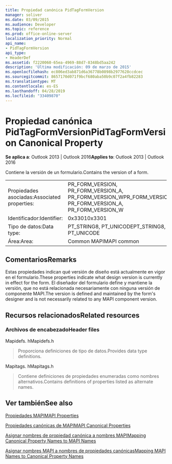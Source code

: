 ```yaml
---
title: Propiedad canónica PidTagFormVersion
manager: soliver
ms.date: 03/09/2015
ms.audience: Developer
ms.topic: reference
ms.prod: office-online-server
localization_priority: Normal
api_name:
- PidTagFormVersion
api_type:
- HeaderDef
ms.assetid: f2220060-65ea-4969-88d7-8348bd5aa242
description: 'Última modificación: 09 de marzo de 2015'
ms.openlocfilehash: ec806ed3ab871d6a36778b0898b2977628ccdcec
ms.sourcegitcommit: 8657170d071f9bcf680aba50b9c07f2a4fb82283
ms.translationtype: MT
ms.contentlocale: es-ES
ms.lasthandoff: 04/28/2019
ms.locfileid: "33409870"
---
```

# <a name="pidtagformversion-canonical-property"></a><span data-ttu-id="db2d1-103">Propiedad canónica PidTagFormVersion</span><span class="sxs-lookup"><span data-stu-id="db2d1-103">PidTagFormVersion Canonical Property</span></span>

  
  
<span data-ttu-id="db2d1-104">**Se aplica a**: Outlook 2013 | Outlook 2016</span><span class="sxs-lookup"><span data-stu-id="db2d1-104">**Applies to**: Outlook 2013 | Outlook 2016</span></span> 
  
<span data-ttu-id="db2d1-105">Contiene la versión de un formulario.</span><span class="sxs-lookup"><span data-stu-id="db2d1-105">Contains the version of a form.</span></span> 
  
|||
|:-----|:-----|
|<span data-ttu-id="db2d1-106">Propiedades asociadas:</span><span class="sxs-lookup"><span data-stu-id="db2d1-106">Associated properties:</span></span>  <br/> |<span data-ttu-id="db2d1-107">PR_FORM_VERSION, PR_FORM_VERSION_A, PR_FORM_VERSION_W</span><span class="sxs-lookup"><span data-stu-id="db2d1-107">PR_FORM_VERSION, PR_FORM_VERSION_A, PR_FORM_VERSION_W</span></span>  <br/> |
|<span data-ttu-id="db2d1-108">Identificador:</span><span class="sxs-lookup"><span data-stu-id="db2d1-108">Identifier:</span></span>  <br/> |<span data-ttu-id="db2d1-109">0x3301</span><span class="sxs-lookup"><span data-stu-id="db2d1-109">0x3301</span></span>  <br/> |
|<span data-ttu-id="db2d1-110">Tipo de datos:</span><span class="sxs-lookup"><span data-stu-id="db2d1-110">Data type:</span></span>  <br/> |<span data-ttu-id="db2d1-111">PT_STRING8, PT_UNICODE</span><span class="sxs-lookup"><span data-stu-id="db2d1-111">PT_STRING8, PT_UNICODE</span></span>  <br/> |
|<span data-ttu-id="db2d1-112">Área:</span><span class="sxs-lookup"><span data-stu-id="db2d1-112">Area:</span></span>  <br/> |<span data-ttu-id="db2d1-113">Common MAPI</span><span class="sxs-lookup"><span data-stu-id="db2d1-113">MAPI common</span></span>  <br/> |
   
## <a name="remarks"></a><span data-ttu-id="db2d1-114">Comentarios</span><span class="sxs-lookup"><span data-stu-id="db2d1-114">Remarks</span></span>

<span data-ttu-id="db2d1-115">Estas propiedades indican qué versión de diseño está actualmente en vigor en el formulario.</span><span class="sxs-lookup"><span data-stu-id="db2d1-115">These properties indicate what design version is currently in effect for the form.</span></span> <span data-ttu-id="db2d1-116">El diseñador del formulario define y mantiene la versión, que no está relacionada necesariamente con ninguna versión de componente MAPI.</span><span class="sxs-lookup"><span data-stu-id="db2d1-116">The version is defined and maintained by the form's designer and is not necessarily related to any MAPI component version.</span></span> 
  
## <a name="related-resources"></a><span data-ttu-id="db2d1-117">Recursos relacionados</span><span class="sxs-lookup"><span data-stu-id="db2d1-117">Related resources</span></span>

### <a name="header-files"></a><span data-ttu-id="db2d1-118">Archivos de encabezado</span><span class="sxs-lookup"><span data-stu-id="db2d1-118">Header files</span></span>

<span data-ttu-id="db2d1-119">Mapidefs. h</span><span class="sxs-lookup"><span data-stu-id="db2d1-119">Mapidefs.h</span></span>
  
> <span data-ttu-id="db2d1-120">Proporciona definiciones de tipo de datos.</span><span class="sxs-lookup"><span data-stu-id="db2d1-120">Provides data type definitions.</span></span>
    
<span data-ttu-id="db2d1-121">Mapitags. h</span><span class="sxs-lookup"><span data-stu-id="db2d1-121">Mapitags.h</span></span>
  
> <span data-ttu-id="db2d1-122">Contiene definiciones de propiedades enumeradas como nombres alternativos.</span><span class="sxs-lookup"><span data-stu-id="db2d1-122">Contains definitions of properties listed as alternate names.</span></span>
    
## <a name="see-also"></a><span data-ttu-id="db2d1-123">Ver también</span><span class="sxs-lookup"><span data-stu-id="db2d1-123">See also</span></span>



[<span data-ttu-id="db2d1-124">Propiedades MAPI</span><span class="sxs-lookup"><span data-stu-id="db2d1-124">MAPI Properties</span></span>](mapi-properties.md)
  
[<span data-ttu-id="db2d1-125">Propiedades canónicas de MAPI</span><span class="sxs-lookup"><span data-stu-id="db2d1-125">MAPI Canonical Properties</span></span>](mapi-canonical-properties.md)
  
[<span data-ttu-id="db2d1-126">Asignar nombres de propiedad canónica a nombres MAPI</span><span class="sxs-lookup"><span data-stu-id="db2d1-126">Mapping Canonical Property Names to MAPI Names</span></span>](mapping-canonical-property-names-to-mapi-names.md)
  
[<span data-ttu-id="db2d1-127">Asignar nombres MAPI a nombres de propiedades canónicas</span><span class="sxs-lookup"><span data-stu-id="db2d1-127">Mapping MAPI Names to Canonical Property Names</span></span>](mapping-mapi-names-to-canonical-property-names.md)

